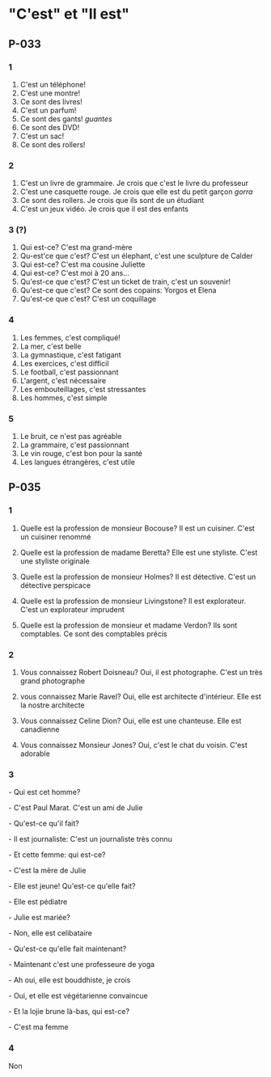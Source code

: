 # "C'est" et "Il est"

## P-033
### 1
1. C'est un téléphone!
1. C'est une montre!
1. Ce sont des livres!
1. C'est un parfum!
1. Ce sont des gants! *guantes*
1. Ce sont des DVD!
1. C'est un sac!
1. Ce sont des rollers!

### 2
1. C'est un livre de grammaire. Je crois que c'est le livre du professeur
1. C'est une casquette rouge. Je crois que elle est du petit garçon *gorra*
1. Ce sont des rollers. Je crois que ils sont de un étudiant
1. C'est un jeux vidéo. Je crois que il est des enfants

### 3 (?)
1. Qui est-ce? C'est ma grand-mère
1. Qu-est'ce que c'est? C'est un élephant, c'est une sculpture de Calder
1. Qui est-ce? C'est ma cousine Juliette
1. Qui est-ce? C'est moi à 20 ans...
1. Qu'est-ce que c'est? C'est un ticket de train, c'est un souvenir!
1. Qu'est-ce que c'est? Ce sont des copains: Yorgos et Elena
1. Qu'est-ce que c'est? C'est un coquillage

### 4
1. Les femmes, c'est compliqué!
1. La mer, c'est belle
1. La gymnastique, c'est fatigant
1. Les exercices, c'est difficil
1. Le football, c'est passionnant
1. L'argent, c'est nécessaire
1. Les embouteillages, c'est stressantes
1. Les hommes, c'est simple

### 5
1. Le bruit, ce n'est pas agréable
1. La grammaire, c'est passionnant
1. Le vin rouge, c'est bon pour la santé
1. Les langues étrangères, c'est utile

## P-035
### 1
1. Quelle est la profession de monsieur Bocouse? Il est un cuisiner. C'est un cuisiner renommé

1. Quelle est la profession de madame Beretta? Elle est une styliste. C'est une styliste originale

1. Quelle est la profession de monsieur Holmes? Il est détective. C'est un détective perspicace

1. Quelle est la profession de monsieur Livingstone? Il est explorateur. C'est un explorateur imprudent

1. Quelle est la profession de monsieur et madame Verdon? Ils sont comptables. Ce sont des comptables précis

### 2
1. Vous connaissez Robert Doisneau? Oui, il est photographe. C'est un très grand photographe

1. vous connaissez Marie Ravel? Oui, elle est architecte d'intérieur. Elle est la nostre architecte

1. Vous connaissez Celine Dion? Oui, elle est une chanteuse. Elle est canadienne

1. Vous connaissez Monsieur Jones? Oui, c'est le chat du voisin. C'est adorable

### 3
\- Qui est cet homme?

\- C'est Paul Marat. C'est un ami de Julie

\- Qu'est-ce qu'il fait?

\- Il est journaliste: C'est un journaliste très connu

\- Et cette femme: qui est-ce?

\- C'est la mère de Julie

\- Elle est jeune! Qu'est-ce qu'elle fait?

\- Elle est pédiatre

\- Julie est mariée?

\- Non, elle est celibataire

\- Qu'est-ce qu'elle fait maintenant?

\- Maintenant c'est une professeure de yoga

\- Ah oui, elle est bouddhiste, je crois

\- Oui, et elle est végétarienne convaincue

\- Et la lojie brune là-bas, qui est-ce?

\- C'est ma femme

### 4
Non